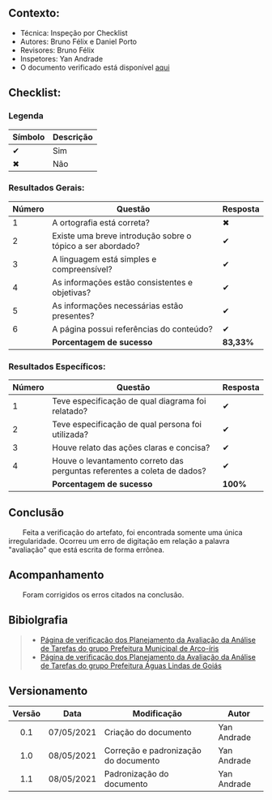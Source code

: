 ## Contexto:	
 - Técnica: Inspeção por Checklist
 - Autores: Bruno Félix e Daniel Porto
 - Revisores: Bruno Félix
 - Inspetores: Yan Andrade
 - O documento verificado está disponível [aqui](../../design-ava-dese/nivel-1/ana-tarefas/plan-ava-ana-tarefas.md)

## Checklist:
### Legenda 
|Símbolo|Descrição|
|--|--|
|✔|Sim|
|✖|Não|

### Resultados Gerais:
|Número|Questão|Resposta|
|--|--|--|
|1|A ortografia está correta?|✖|
|2|Existe uma breve introdução sobre o tópico a ser abordado?|✔|
|3|A linguagem está simples e compreensível?|✔|
|4|As informações estão consistentes e objetivas?|✔|
|5|As informações necessárias estão presentes?|✔|
|6|A página possui referências do conteúdo?|✔|
||<strong>Porcentagem de sucesso</strong>|<strong>83,33%</strong>|

### Resultados Específicos:
|Número|Questão|Resposta|
|--|--|--|
|1|Teve especificação de qual diagrama foi relatado?|✔|
|2|Teve especificação de qual persona foi utilizada?|✔|
|3|Houve relato das ações claras e concisa?|✔|
|4|Houve o levantamento correto das perguntas referentes a coleta de dados?|✔|
||<strong>Porcentagem de sucesso</strong>|<strong>100%</strong>|

## Conclusão

&emsp;&emsp;Feita a verificação do artefato, foi encontrada somente uma única irregularidade. Ocorreu um erro de digitação em relação a palavra "avaliação" que está escrita de forma errônea.

## Acompanhamento

&emsp;&emsp;Foram corrigidos os erros citados na conclusão.

## Bibiolgrafia
> - [Página de verificação dos Planejamento da Avaliação da Análise de Tarefas do grupo Prefeitura Municipal de Arco-íris](https://interacao-humano-computador.github.io/2020.1-Prefeitura-Municipal-de-Arco-Iris/#/verificacao/planejamento_avaliacao_tarefas.md)
> - [Página de verificação dos Planejamento da Avaliação da Análise de Tarefas do grupo Prefeitura Águas Lindas de Goiás](https://interacao-humano-computador.github.io/2020.1-Prefeiturade-Aguas-Lindas-de-Goias/verificacao/veri_av_analise_tarefas/)
## Versionamento

| Versão | Data | Modificação | Autor |
|:-:|--|--|--|
|0.1|07/05/2021| Criação do documento | Yan Andrade |
|1.0|08/05/2021| Correção e padronização do documento | Yan Andrade |
|1.1|08/05/2021| Padronização do documento | Yan Andrade |